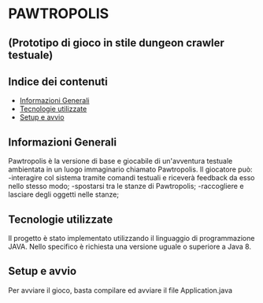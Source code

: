 # PAWTROPOLIS
## (Prototipo di gioco in stile dungeon crawler testuale)

## Indice dei contenuti
* [Informazioni Generali](#Informazioni-Generali)
* [Tecnologie utilizzate](#technologies)
* [Setup e avvio](#setup)


## Informazioni Generali
Pawtropolis è la versione di base e giocabile di un'avventura testuale ambientata in un luogo immaginario chiamato Pawtropolis.
Il giocatore può:
-interagire col sistema tramite comandi testuali e riceverà feedback da esso nello stesso modo;
-spostarsi tra le stanze di Pawtropolis;
-raccogliere e lasciare degli oggetti nelle stanze;


## Tecnologie utilizzate
Il progetto è stato implementato utilizzando il linguaggio di programmazione JAVA.
Nello specifico è richiesta una versione uguale o superiore a Java 8.


## Setup e avvio
Per avviare il gioco, basta compilare ed avviare il file Application.java
